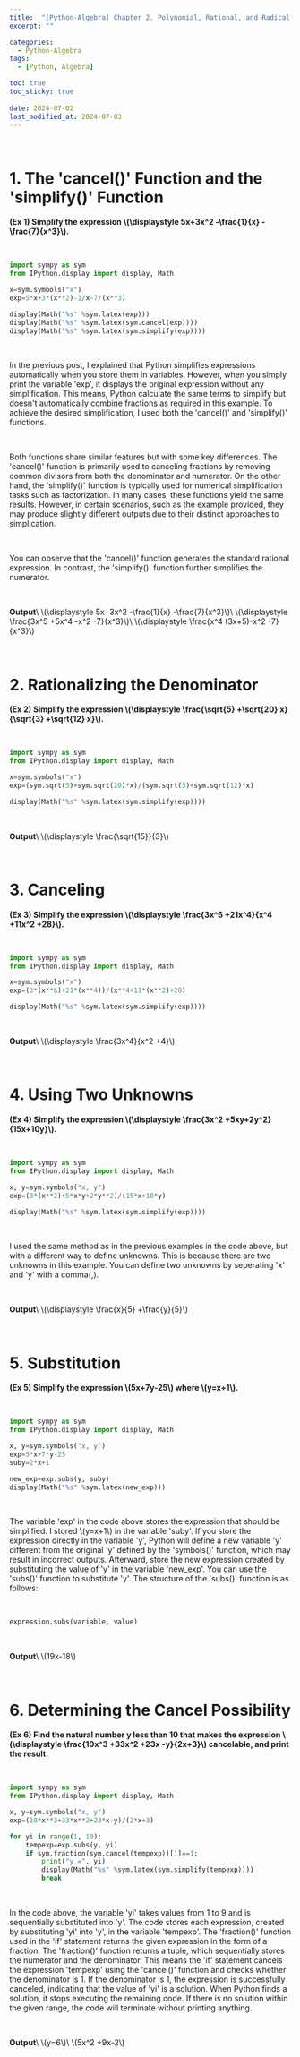 ```yaml
---
title:  "[Python-Algebra] Chapter 2. Polynomial, Rational, and Radical Expressions"
excerpt: ""

categories:
  - Python-Algebra
tags:
  - [Python, Algebra]

toc: true
toc_sticky: true
 
date: 2024-07-02
last_modified_at: 2024-07-03
---
```


&nbsp;

# 1. The 'cancel()' Function and the 'simplify()' Function
**(Ex 1) Simplify the expression \\(\displaystyle 5x+3x^2 -\frac{1}{x} -\frac{7}{x^3}\\).**

&nbsp;

```python
import sympy as sym
from IPython.display import display, Math

x=sym.symbols("x")
exp=5*x+3*(x**2)-1/x-7/(x**3)

display(Math("%s" %sym.latex(exp)))
display(Math("%s" %sym.latex(sym.cancel(exp))))
display(Math("%s" %sym.latex(sym.simplify(exp))))
```

&nbsp;

In the previous post, I explained that Python simplifies expressions automatically when you store them in variables. However, when you simply print the variable 'exp', it displays the original expression without any simplification. This means, Python calculate the same terms to simplify but doesn't automatically combine fractions as required in this example. To achieve the desired simplification, I used both the 'cancel()' and 'simplify()' functions.

&nbsp;

Both functions share similar features but with some key differences. The 'cancel()' function is primarily used to canceling fractions by removing common divisors from both the denominator and numerator. On the other hand, the 'simplify()' function is typically used for numerical simplification tasks such as factorization. In many cases, these functions yield the same results. However, in certain scenarios, such as the example provided, they may produce slightly different outputs due to their distinct approaches to simplication.

&nbsp;

You can observe that the 'cancel()' function generates the standard rational expression. In contrast, the 'simplify()' function further simplifies the numerator.

&nbsp;

**Output**\\
\\(\displaystyle 5x+3x^2 -\frac{1}{x} -\frac{7}{x^3}\\)\\
\\(\displaystyle \frac{3x^5 +5x^4 -x^2 -7}{x^3}\\)\\
\\(\displaystyle \frac{x^4 (3x+5)-x^2 -7}{x^3}\\)

&nbsp;

# 2. Rationalizing the Denominator
**(Ex 2) Simplify the expression \\(\displaystyle \frac{\sqrt{5} +\sqrt{20} x}{\sqrt{3} +\sqrt{12} x}\\).**

&nbsp;

```python
import sympy as sym
from IPython.display import display, Math

x=sym.symbols("x")
exp=(sym.sqrt(5)+sym.sqrt(20)*x)/(sym.sqrt(3)+sym.sqrt(12)*x)

display(Math("%s" %sym.latex(sym.simplify(exp))))
```

&nbsp;

**Output**\\
\\(\displaystyle \frac{\sqrt{15}}{3}\\)

&nbsp;

# 3. Canceling
**(Ex 3) Simplify the expression \\(\displaystyle \frac{3x^6 +21x^4}{x^4 +11x^2 +28}\\).**

&nbsp;

```python
import sympy as sym
from IPython.display import display, Math

x=sym.symbols("x")
exp=(3*(x**6)+21*(x**4))/(x**4+11*(x**2)+28)

display(Math("%s" %sym.latex(sym.simplify(exp))))
```

&nbsp;

**Output**\\
\\(\displaystyle \frac{3x^4}{x^2 +4}\\)

&nbsp;

# 4. Using Two Unknowns
**(Ex 4) Simplify the expression \\(\displaystyle \frac{3x^2 +5xy+2y^2}{15x+10y}\\).**

&nbsp;

```python
import sympy as sym
from IPython.display import display, Math

x, y=sym.symbols("x, y")
exp=(3*(x**2)+5*x*y+2*y**2)/(15*x+10*y)

display(Math("%s" %sym.latex(sym.simplify(exp))))
```

&nbsp;

I used the same method as in the previous examples in the code above, but with a different way to define unknowns. This is because there are two unknowns in this example. You can define two unknowns by seperating 'x' and 'y' with a comma(,).

&nbsp;

**Output**\\
\\(\displaystyle \frac{x}{5} +\frac{y}{5}\\)

&nbsp;

# 5. Substitution
**(Ex 5) Simplify the expression \\(5x+7y-25\\) where \\(y=x+1\\).**

&nbsp;

```python
import sympy as sym
from IPython.display import display, Math

x, y=sym.symbols("x, y")
exp=5*x+7*y-25
suby=2*x+1

new_exp=exp.subs(y, suby)
display(Math("%s" %sym.latex(new_exp)))
```

&nbsp;

The variable 'exp' in the code above stores the expression that should be simplified. I stored \\(y=x+1\\) in the variable 'suby'. If you store the expression directly in the variable 'y', Python will define a new variable 'y' different from the original 'y' defined by the 'symbols()' function, which may result in incorrect outputs. Afterward, store the new expression created by substituting the value of 'y' in the variable 'new_exp'. You can use the 'subs()' function to substitute 'y'. The structure of the 'subs()' function is as follows:

&nbsp;

```python
expression.subs(variable, value)
```

&nbsp;

**Output**\\
\\(19x-18\\)

&nbsp;

# 6. Determining the Cancel Possibility
**(Ex 6) Find the natural number y less than 10 that makes the expression \\(\displaystyle \frac{10x^3 +33x^2 +23x -y}{2x+3}\\) cancelable, and print the result.**

&nbsp;

```python
import sympy as sym
from IPython.display import display, Math

x, y=sym.symbols("x, y")
exp=(10*x**3+33*x**2+23*x-y)/(2*x+3)

for yi in range(1, 10):
    tempexp=exp.subs(y, yi)
    if sym.fraction(sym.cancel(tempexp))[1]==1:
        print("y =", yi)
        display(Math("%s" %sym.latex(sym.simplify(tempexp))))
        break
```

&nbsp;

In the code above, the variable 'yi' takes values from 1 to 9 and is sequentially substituted into 'y'. The code stores each expression, created by substituting 'yi' into 'y', in the variable 'tempexp'. The 'fraction()' function used in the 'if' statement returns the given expression in the form of a fraction. The 'fraction()' function returns a tuple, which sequentially stores the numerator and the denominator. This means the 'if' statement cancels the expression 'tempexp' using the 'cancel()' function and checks whether the denominator is 1. If the denominator is 1, the expression is successfully canceled, indicating that the value of 'yi' is a solution. When Python finds a solution, it stops executing the remaining code. If there is no solution within the given range, the code will terminate without printing anything.

&nbsp;

**Output**\\
\\(y=6\\)\\
\\(5x^2 +9x-2\\)
